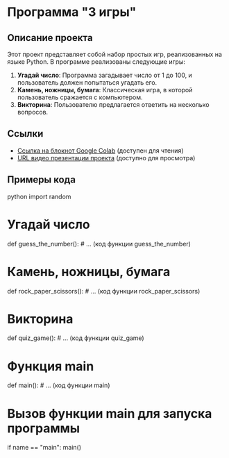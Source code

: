 # Программа "3 игры"

## Описание проекта
Этот проект представляет собой набор простых игр, реализованных на языке Python. В программе реализованы следующие игры:

1. **Угадай число**: Программа загадывает число от 1 до 100, и пользователь должен попытаться угадать его.
2. **Камень, ножницы, бумага**: Классическая игра, в которой пользователь сражается с компьютером.
3. **Викторина**: Пользователю предлагается ответить на несколько вопросов.

## Ссылки

- [Ссылка на блокнот Google Colab](ссылка) (доступен для чтения)
- [URL видео презентации проекта](ссылка) (доступно для просмотра)

## Примеры кода

python
import random

# Угадай число
def guess_the_number():
    # ... (код функции guess_the_number)

# Камень, ножницы, бумага
def rock_paper_scissors():
    # ... (код функции rock_paper_scissors)

# Викторина
def quiz_game():
    # ... (код функции quiz_game)

# Функция main
def main():
    # ... (код функции main)

# Вызов функции main для запуска программы
if name == "main":
    main()
